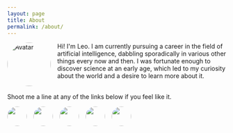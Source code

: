 ```yaml
---
layout: page
title: About
permalink: /about/
---
```


<style>
img {
  float: left;
  border-radius: 50%;
  margin-right:15px;
}
</style>
<img src="/assets/avatar.png" alt="Avatar" style="width:100px; height:100px; object-fit:cover;">

Hi! I'm Leo. I am currently pursuing a career in the field of artificial intelligence, dabbling sporadically in various other things every now and then. I was fortunate enough to discover science at an early age, which led to my curiosity about the world and a desire to learn more about it.

<br> Shoot me a line at any of the links below if you feel like it.

<body>
<a href="https://www.goodreads.com/user/show/90047214-claudiu-leoveanu">
<img src="/assets/goodreads.png" width="45" height="45">
</a>
<a href="https://www.linkedin.com/in/futurisold/">
<img src="/assets/linkedin.png" width="45" height="45">
</a>
<a href="https://x.com/futurisold">
<img src="/assets/twitter.png" width="45" height="45">
</a>
<a href="https://open.spotify.com/user/i6iljufwad8zsg7pbyyrekc9a">
<img src="/assets/spotify.png" width="45" height="45">
</a>
<a href="https://bandcamp.com/findx">
<img src="/assets/bandcamp.png" width="45" height="45">
</a>
</body>
